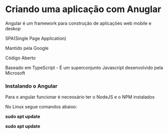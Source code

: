 <h1>Criando uma aplicação com Anuglar</h1>

<p>Angular é um framework para construção de aplicações web mobile e deskop</p>
<p>SPA(Single Page Application)</p>
<p>Mantido pela Google</p>
<p>Código Aberto</p>
<p>Baseado em TypeScript - É um superconjunto Javascript desenvolvido pela Microsoft</p>
<h3>Instalando o Angular</h3>
<p>Para o angular funcionar é necessário ter o NodeJS e o NPM instalados</p>
<p>No Linux segue comandos abaixo:</p>
<p><strong>sudo apt update</strong></p>
<p><strong>sudo apt update</strong></p>
<p></p>
<p></p>

